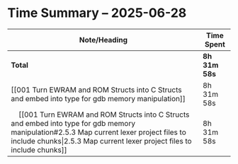 # Time Summary – 2025-06-28

| Note/Heading | Time Spent |
|--------------|------------|
| **Total** | **8h 31m 58s** |
| [[001 Turn EWRAM and ROM Structs into C Structs and embed into type for gdb memory manipulation]] | 8h 31m 58s |
| &nbsp;&nbsp;&nbsp;&nbsp;[[001 Turn EWRAM and ROM Structs into C Structs and embed into type for gdb memory manipulation#2.5.3 Map current lexer project files to include chunks\|2.5.3 Map current lexer project files to include chunks]] | 8h 31m 58s |

